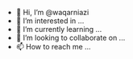 - 👋 Hi, I’m @waqarniazi
- 👀 I’m interested in ...
- 🌱 I’m currently learning ...
- 💞️ I’m looking to collaborate on ...
- 📫 How to reach me ...

<!---
waqarniazi/waqarniazi is a ✨ special ✨ repository because its `README.md` (this file) appears on your GitHub profile.
You can click the Preview link to take a look at your changes.
--->
